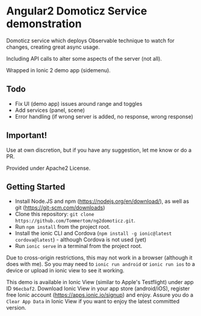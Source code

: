 # Angular2 Domoticz Service demonstration
Domoticz service which deploys Observable technique to watch for changes, creating great async usage.

Including API calls to alter some aspects of the server (not all).

Wrapped in Ionic 2 demo app (sidemenu).

## Todo
* Fix UI (demo app) issues around range and toggles
* Add services (panel, scene)
* Error handling (if wrong server is added, no response, wrong response)

## Important!
Use at own discretion, but if you have any suggestion, let me know or do a PR. 

Provided under Apache2 License.

## Getting Started
* Install Node.JS and npm (https://nodejs.org/en/download/), as well as git (https://git-scm.com/downloads)
* Clone this repository: `git clone https://github.com/Tommertom/ng2domoticz.git`.
* Run `npm install` from the project root.
* Install the ionic CLI and Cordova (`npm install -g ionic@latest cordova@latest`) - although Cordova is not used (yet)
* Run `ionic serve` in a terminal from the project root.

Due to cross-origin restrictions, this may not work in a browser (although it does with me). So you may need to `ionic run android` or `ionic run ios` to a device 
or upload in ionic view to see it working. 

This demo is available in Ionic View (similar to Apple's Testflight) under app ID `96ecbaf2`. Download Ionic View in your app store (android/iOS), register free 
Ionic account (https://apps.ionic.io/signup) and enjoy. Assure you do a `Clear App Data` in Ionic View
if you want to enjoy the latest committed version.


